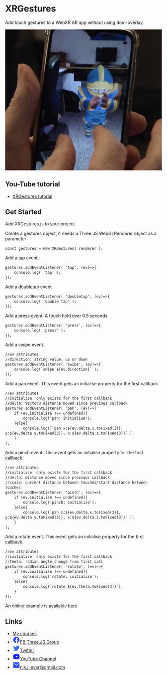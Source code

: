 # XRGestures
Add touch gestures to a WebXR AR app without using dom-overlay.

![XRGestures](assets/splash.jpg)

## You-Tube tutorial
- [XRGestures tutorial](https://youtu.be/2OLP4ZEYTUI)

## Get Started
Add XRGestures.js to your project

Create a gestures object, it needs a Three.JS WebGLRenderer object as a parameter
```
const gestures = new XRGestures( renderer );
```

Add a tap event
```
gestures.addEventListener( 'tap', (ev)=>{
    console.log( 'tap' ); 
});
```

Add a doubletap event
```
gestures.addEventListener( 'doubletap', (ev)=>{
    console.log( 'double tap' ); 
});
```

Add a press event. A touch hold over 0.5 seconds
```
gestures.addEventListener( 'press', (ev)=>{
    console.log( 'press' );    
});
```

Add a swipe event.
```
//ev attributes
//direction: string value, up or down
gestures.addEventListener( 'swipe', (ev)=>{
    console.log(`swipe ${ev.direction}` );
});
```
        
Add a pan event. This event gets an initialise property for the first callback.
```
//ev attributes
//initialise: only exists for the first callback
//delta: Vector3 distance moved since previous callback
gestures.addEventListener( 'pan', (ev)=>{
    if (ev.initialise !== undefined){
        console.log('pan: initialise');
    }else{
        console.log()`pan x:${ev.delta.x.toFixed(3)}, y:${ev.delta.y.toFixed(3)}, x:${ev.delta.z.toFixed(3)}` );
	}
);
```

Add a pinch event. This event gets an initialise property for the first callback.
```
//ev attributes
//initialise: only exists for the first callback
//delta: distance moved since previous callback
//scale: current distance between touches/start distance between touches
gestures.addEventListener( 'pinch', (ev)=>{
    if (ev.initialise !== undefined){
        console.log('pinch: initialise');
    }else{
        console.log(`pan x:${ev.delta.x.toFixed(3)}, y:${ev.delta.y.toFixed(3)}, x:${ev.delta.z.toFixed(3)}` );
	}
);
```

Add a rotate event. This event gets an initialise property for the first callback.
```
//ev attributes
//initialise: only exists for the first callback
//theta: radian angle change from first call
gestures.addEventListener( 'rotate', (ev)=>{ 
	if (ev.initialise !== undefined){
		console.log('rotate: initialise');
	}else{
		console.log(`rotate ${ev.theta.toFixed(3)}`);
	}
});
```

An online example is available [here](https://niksgames.com/webxr/XRGestures/complete/)

## Links
- [My courses](http://niklever.com/courses)
- ![icon](assets/facebook.png)[FB Three.JS Group](https://www.facebook.com/groups/nikthreejs)
- ![icon](assets/twitter.png)[Twitter](https://twitter.com/NikLever)
- ![icon](assets/youtube.png)[YouTube Channel](https://youtube.com/c/NikLever)
- ![icon](assets/mail.png)[nik.j.lever@gmail.com](mailto:nik.j.lever@gmail.com)
